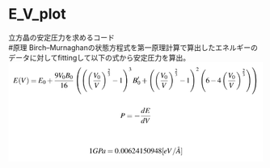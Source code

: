 # E_V_plot
立方晶の安定圧力を求めるコード  
#原理
Birch–Murnaghanの状態方程式を第一原理計算で算出したエネルギーのデータに対してfittingして以下の式から安定圧力を算出。  
![This is a diagram](./principle.png)

